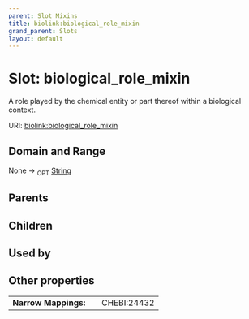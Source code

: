 ```yaml
---
parent: Slot Mixins
title: biolink:biological_role_mixin
grand_parent: Slots
layout: default
---
```


# Slot: biological_role_mixin


A role played by the chemical entity or part thereof within a biological context.

URI: [biolink:biological_role_mixin](https://w3id.org/biolink/vocab/biological_role_mixin)

## Domain and Range

None ->  <sub>OPT</sub> [String](types/String.md)

## Parents


## Children


## Used by


## Other properties

|  |  |  |
| --- | --- | --- |
| **Narrow Mappings:** | | CHEBI:24432 |

